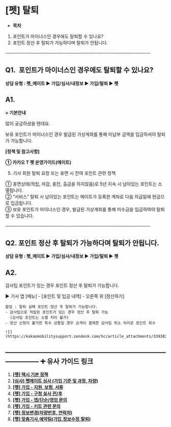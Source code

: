 # [펫] 탈퇴

* **목차**

1. 포인트가 마이너스인 경우에도 탈퇴할 수 있나요?
2. 포인트 정산 후 탈퇴가 가능하다며 탈퇴가 안됩니다.

──────────────────────────────────────────────

**Q1.  포인트가 마이너스인 경우에도 탈퇴할 수 있나요?**
-----------------------------------

**상담 유형 : **펫\_메이트** ▶ 가입/심사/내정보 ▶ 가입/탈퇴 ▶ 펫**

**A1.**
-------

**> 기본안내**

많이 궁금하셨을 텐데요.

보유 포인트가 마이너스인 경우 발급된 가상계좌를 통해 미납부 금액을 입금하셔야 탈퇴가 가능합니다.

**[정책 및 참고사항]**

**① 카카오 T 펫 운영가이드(메이트)**

5. 기사 회원 탈퇴 요청 또는 휴면 시 잔여 포인트 관련 정책

① 휴면상태(적립, 차감, 충전, 출금을 하지않음)로 5년 지속 시 남아있는 포인트는 소멸됩니다.  
② “서비스” 탈퇴 시 남아있는 포인트는 메이트가 등록한 계좌로 다음 지급일에 현금으로 입금됩니다.  
③ 보유 포인트가 마이너스인 경우, 발급된 가상계좌를 통해 미수금을 입금하여야 탈퇴할 수 있습니다.

──────────────────────────────────────────────

**Q2. 포인트 정산 후 탈퇴가 가능하다며 탈퇴가 안됩니다.**
------------------------------------

**상담 유형 : **펫\_메이트** ▶ 가입/심사/내정보 ▶ 가입/탈퇴 ▶ 펫**

**A2.**
-------

감사팁 포인트가 있는 경우 포인트 정산 후 탈퇴가 가능합니다.

▶ 기사 앱 [메뉴] - [포인트 및 입금 내역] - 오른쪽 위 [정산하기]

```
팝업 : 탈퇴 실패 포인트 정산 후 탈퇴가 가능합니다.  
- 감사팁으로 적립된 포인트가 있는 경우 정산 후 탈퇴 가능   
  (감사팁 포인트는 소멸 처리 불가)  
- 정산 신청이 불가한 특수 상황일 경우 승객이 결제한 감사팁 취소 처리로 포인트 회수  
  
![](https://kakaomobilitysupport.zendesk.com/hc/article_attachments/33938228080665)
```

**―****―****―****―****―****―****―****―****―****―****―****―****―****―****―****―****―****―****―****―****―****―****―****―****―****―****―****―****―** **➕ 유사 가이드 링크**
-----------------------------------------------------------------------------------------------------------------------------------------------------------------

1. **[[펫] 택시 기본 정책](https://kakaomobilitysupport.zendesk.com/hc/ko/articles/29607527301657--%ED%8E%AB-%ED%83%9D%EC%8B%9C-%EA%B8%B0%EB%B3%B8-%EC%A0%95%EC%B1%85)**
2. **[[심사] 펫메이트 심사 (가입 기준 및 과정, 차량)](https://kakaomobilitysupport.zendesk.com/hc/ko/articles/29844305295513--%EC%8B%AC%EC%82%AC-%ED%8E%AB%EB%A9%94%EC%9D%B4%ED%8A%B8-%EC%8B%AC%EC%82%AC-%EA%B0%80%EC%9E%85-%EA%B8%B0%EC%A4%80-%EB%B0%8F-%EA%B3%BC%EC%A0%95-%EC%B0%A8%EB%9F%89)**
3. **[[펫] 가입 - 지원, 보험, 서류](https://kakaomobilitysupport.zendesk.com/hc/ko/articles/29867535015065)**
4. **[[펫] 가입 - 구청 실사 전/후](https://kakaomobilitysupport.zendesk.com/hc/ko/articles/30069497686553)**
5. **[[펫] 가입 - 앱/단순/영업 문의](https://kakaomobilitysupport.zendesk.com/hc/ko/articles/30069605023257)**
6. **[[펫] 가입 - 키트 관련 문의](https://kakaomobilitysupport.zendesk.com/hc/ko/articles/30069452508697)**
7. **[[펫] 정보변경(차량번호, 연락처)](https://kakaomobilitysupport.zendesk.com/hc/ko/articles/30044202178329)**
8. **[[펫] 맞춤기사,예약팀(가입,정보수정,탈퇴)](https://kakaomobilitysupport.zendesk.com/hc/ko/articles/29866932622617)**